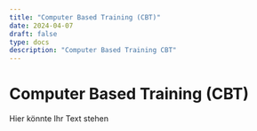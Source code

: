 ```yaml
---
title: "Computer Based Training (CBT)"
date: 2024-04-07
draft: false
type: docs
description: "Computer Based Training CBT"
---
```


# Computer Based Training (CBT)

Hier könnte Ihr Text stehen